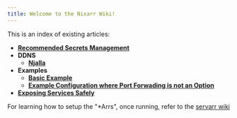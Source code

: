 ```yaml
---
title: Welcome to the Nixarr Wiki!
---
```


This is an index of existing articles:

- **[Recommended Secrets Management](/wiki/secrets)**
- **DDNS**
  - **[Njalla](/wiki/ddns/njalla)**
- **Examples**
  - **[Basic Example](/wiki/examples/example-1)**
  - **[Example Configuration where Port Forwading is not an Option](/wiki/examples/example-2)**
- **[Exposing Services Safely](/wiki/expose)**

For learning how to setup the "*Arrs", once running, refer to the [servarr
wiki](https://wiki.servarr.com/)
